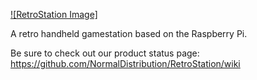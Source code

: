 [![RetroStation Image]](https://raw.github.com/NormalDistribution/RetroStation/master/Chassis/Mockup/RetroStation%20Draft%20Mockup.png)

A retro handheld gamestation based on the Raspberry Pi.

Be sure to check out our product status page:
https://github.com/NormalDistribution/RetroStation/wiki
